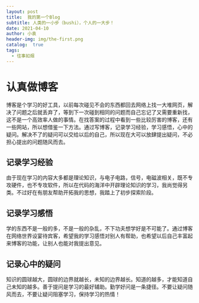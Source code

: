 ```yaml
---
layout: post 
title:  我的第一个Blog
subtitle: 人类的一小步（bushi），个人的一大步！
date: 2021-04-10
author: 小袁
header-img: img/the-first.png
catalog:  true
tags:
  - 往事如烟
---
```

# 认真做博客
  博客是个学习的好工具，以前每次碰见不会的东西都回去网络上找一大堆网页，解决了问题之后就丢弃了，等到下一次碰到相同的问题而自己忘记了又需要重新找，这不是一个高效率人做的事情。在找答案的过程中看到一些比较厉害的博客，还有一些网站，所以想借鉴一下方法。通过写博客，记录学习经验，学习感悟，心中的疑问。解决不了的疑问可以交给以后的自己，所以现在大可以放肆提出疑问，不必担心提出的问题随风而去。
## 记录学习经验
  由于现在学习的内容大多都是理论知识，与电子电路，信号，电磁波相关，既不专攻硬件，也不专攻软件，所以在代码的海洋中开辟理论知识的学习，我尚觉得另类。不过好在有朋友帮助开拓我的思想，我踏上了初步探索阶段。
## 记录学习感悟
  学的东西不是一般的多，不是一般的杂乱，不下功夫想学好是不可能了。通过博客在网络世界设宴待宾客，希望我的学习感悟对别人有帮助，也希望以后自己丰富起来博客的功能，让别人也能对我提出意见。
## 记录心中的疑问
  知识的圆球越大，圆球的边界就越长，未知的边界越长。知道的越多，才能知道自己未知的越多。善于提问是学习的最好辅助。勤学好问是一条捷径。不要让疑问随风而去，不要让疑问阻塞学习，保持学习的热情！
